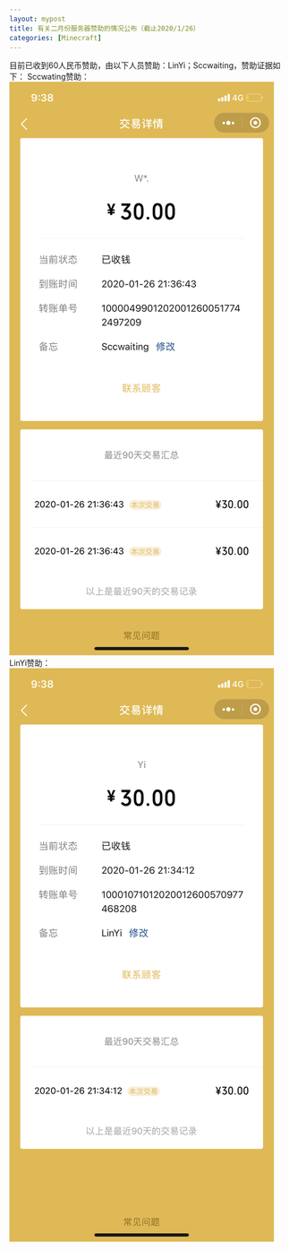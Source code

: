 ```yaml
---
layout: mypost
title: 有关二月份服务器赞助的情况公布（截止2020/1/26）
categories: [Minecraft]
---
```

目前已收到60人民币赞助，由以下人员赞助：LinYi；Sccwaiting，赞助证据如下：
Sccwating赞助：
![Sccwaiting](https://github.com/Rkgoange/image/raw/master/Sccwaiting%E8%B5%9E%E5%8A%A9.PNG)
LinYi赞助：
![LinYi](https://github.com/Rkgoange/image/raw/master/LinYi%E8%B5%9E%E5%8A%A9.PNG)
